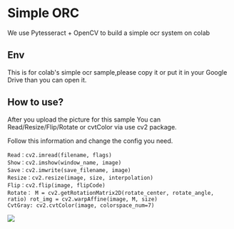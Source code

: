 # Simple ORC

We use Pytesseract + OpenCV to build a simple ocr system on colab

## Env

This is for colab's simple ocr sample,please copy it or put it in your Google Drive than you can open it.


## How to use?

After you upload the picture for this sample
You can Read/Resize/Flip/Rotate or cvtColor via use cv2 package.

Follow this information and change the config you need.

```
Read：cv2.imread(filename, flags)
Show：cv2.imshow(window_name, image)
Save：cv2.imwrite(save_filename, image)
Resize：cv2.resize(image, size, interpolation)
Flip：cv2.flip(image, flipCode)
Rotate： M = cv2.getRotationMatrix2D(rotate_center, rotate_angle, ratio) rot_img = cv2.warpAffine(image, M, size)
CvtGray: cv2.cvtColor(image, colorspace_num=7)
```

![](https://github.com/tingruikp0925/simpleocr/blob/main/pic/pic01.png)
